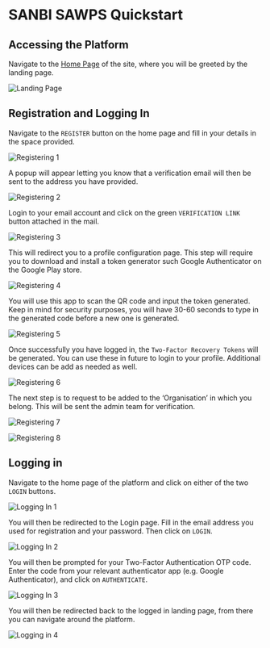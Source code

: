 # SANBI SAWPS Quickstart

## Accessing the Platform
<!-- Add ink to production version of platform when available -->

Navigate to the [Home Page](https://sawps.sta.do.kartoza.com/) of the site, where you will be greeted by the landing page.

![Landing Page](./img/landing-page.png)

## Registration and Logging In
<!-- How to Register and then Login -->

Navigate to the `REGISTER` button on the home page and fill in your details in the space provided.

![Registering 1](./img/registering-1.png)

A popup will appear letting you know that a verification email will then be sent to the address you have provided.

![Registering 2](./img/registering-2.png)

Login to your email account and click on the green `VERIFICATION LINK` button attached in the mail.

![Registering 3](./img/registering-3.png)

This will redirect you to a profile configuration page. This step will require you to download and install a token generator such Google Authenticator on the Google Play store.

![Registering 4](./img/registering-4.png)

You will use this app to scan the QR code and input the token generated. Keep in mind for security purposes, you will have 30-60 seconds to type in the generated code before a new one is generated.

![Registering 5](./img/registering-5.png)

Once successfully you have logged in, the `Two-Factor Recovery Tokens` will be generated. You can use these in future to login to your profile. Additional devices can be add as needed as well.

![Registering 6](./img/registering-6.png)

The next step is to request to be added to the ‘Organisation’ in which you belong. This will be sent the admin team for verification.

![Registering 7](./img/registering-7.png)

![Registering 8](./img/registering-8.png)

## Logging in

Navigate to the home page of the platform and click on either of the two `LOGIN` buttons.

![Logging In 1](img/logging-in-1.png)

You will then be redirected to the Login page. Fill in the email address you used for registration and your password. Then click on `LOGIN`.

![Logging In 2](img/logging-in-2.png)

You will then be prompted for your Two-Factor Authentication OTP code. Enter the code from your relevant authenticator app (e.g. Google Authenticator), and click on `AUTHENTICATE`.

![Logging In 3](img/logging-in-3.png)

You will then be redirected back to the logged in landing page, from there you can navigate around the platform.

![Logging in 4](img/logging-in-4.png)
